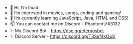 - 👋 Hi, I’m Imad
- 👀 I’m interested in movies, songs, coding and gaming!
- 🌱 I’m currently learning JavaScript, Java, HTML and CSS!
- 📫 You can contact me on Discord - Phantomヅ#3132
- ✨ My Discord Bot - https://dsc.gg/eternosbot
- ✨ Discord Server - https://discord.gg/T3Suf4kQw2

[](https://github.com/PhantomImad)
